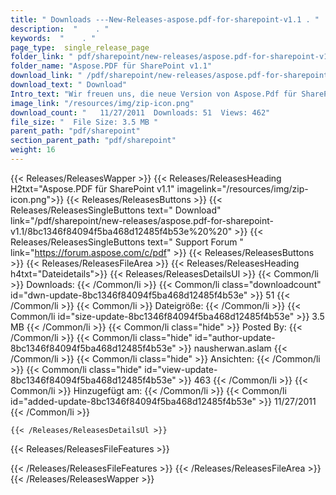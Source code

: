 ```yaml
---
title: " Downloads ---New-Releases-aspose.pdf-for-sharepoint-v1.1 . "
description:  "    . " 
keywords:  "    . " 
page_type:  single_release_page
folder_link: " pdf/sharepoint/new-releases/aspose.pdf-for-sharepoint-v1.1/"
folder_name: "Aspose.PDF für SharePoint v1.1"
download_link: " /pdf/sharepoint/new-releases/aspose.pdf-for-sharepoint-v1.1/8bc1346f84094f5ba468d12485f4b53e"
download_text: " Download"
Intro_text: "Wir freuen uns, die neue Version von Aspose.Pdf für SharePoint v1.1 mit n ..."
image_link: "/resources/img/zip-icon.png"
download_count: "   11/27/2011  Downloads: 51  Views: 462"
file_size: "  File Size: 3.5 MB "
parent_path: "pdf/sharepoint"
section_parent_path: "pdf/sharepoint"
weight: 16
---
```


{{< Releases/ReleasesWapper >}}
  {{< Releases/ReleasesHeading H2txt="Aspose.PDF für SharePoint v1.1" imagelink="/resources/img/zip-icon.png">}}
  {{< Releases/ReleasesButtons >}}
    {{< Releases/ReleasesSingleButtons text=" Download" link="/pdf/sharepoint/new-releases/aspose.pdf-for-sharepoint-v1.1/8bc1346f84094f5ba468d12485f4b53e%20%20" >}}
    {{< Releases/ReleasesSingleButtons text=" Support Forum " link="https://forum.aspose.com/c/pdf" >}}
  {{< Releases/ReleasesButtons >}}
  {{< Releases/ReleasesFileArea >}}
    {{< Releases/ReleasesHeading h4txt="Dateidetails">}}
    {{< Releases/ReleasesDetailsUl >}}
            {{< Common/li >}} Downloads: {{< /Common/li >}}
      {{< Common/li class="downloadcount" id="dwn-update-8bc1346f84094f5ba468d12485f4b53e" >}} 51 {{< /Common/li >}}
      {{< Common/li >}} Dateigröße: {{< /Common/li >}}
      {{< Common/li id="size-update-8bc1346f84094f5ba468d12485f4b53e" >}} 3.5 MB {{< /Common/li >}} 
      {{< Common/li  class="hide" >}} Posted By: {{< /Common/li >}} 
      {{< Common/li class="hide" id="author-update-8bc1346f84094f5ba468d12485f4b53e" >}} nausherwan.aslam {{< /Common/li >}}
      {{< Common/li class="hide" >}} Ansichten: {{< /Common/li >}}
      {{< Common/li class="hide" id="view-update-8bc1346f84094f5ba468d12485f4b53e" >}} 463 {{< /Common/li >}}
      {{< Common/li >}} Hinzugefügt am: {{< /Common/li >}}
      {{< Common/li id="added-update-8bc1346f84094f5ba468d12485f4b53e" >}} 11/27/2011 {{< /Common/li >}} 

    {{< /Releases/ReleasesDetailsUl >}}

  {{< Releases/ReleasesFileFeatures >}}
      
  {{< /Releases/ReleasesFileFeatures >}}
 {{< /Releases/ReleasesFileArea >}}
{{< /Releases/ReleasesWapper >}}



